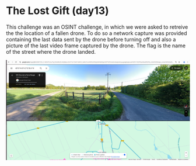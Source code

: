 # The Lost Gift (day13)

This challenge  was an OSINT challenge, in which we were asked to retreive the the location of a fallen drone. To do so a network capture was provided containing the last data sent by the drone before turning off and also a picture of the last video frame captured by the drone. The flag is the name of the street where the drone landed. 

<p align="center"><img src="Screenshots/S2.png" alt="Desc"></p>
